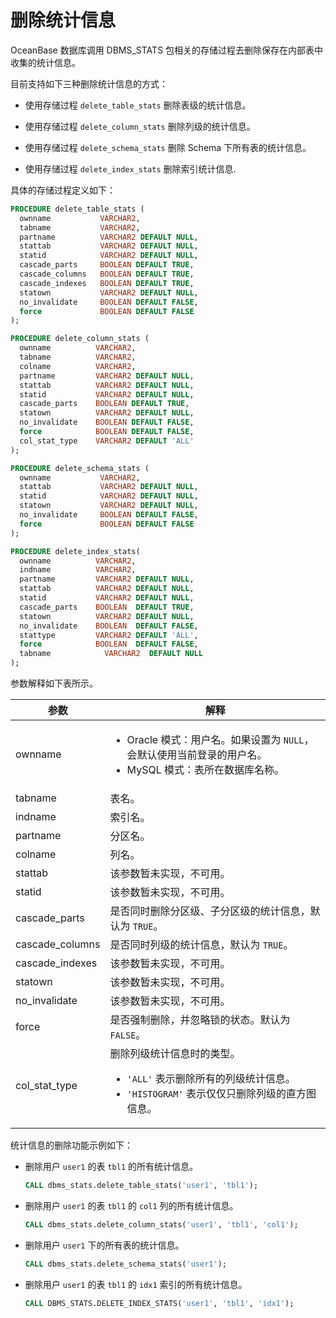 # 删除统计信息

OceanBase 数据库调用 DBMS_STATS 包相关的存储过程去删除保存在内部表中收集的统计信息。

目前支持如下三种删除统计信息的方式：

* 使用存储过程 `delete_table_stats` 删除表级的统计信息。

* 使用存储过程 `delete_column_stats` 删除列级的统计信息。

* 使用存储过程 `delete_schema_stats` 删除 Schema 下所有表的统计信息。

* 使用存储过程 `delete_index_stats` 删除索引统计信息.
  
具体的存储过程定义如下：

```sql
PROCEDURE delete_table_stats (
  ownname           VARCHAR2,
  tabname           VARCHAR2,
  partname          VARCHAR2 DEFAULT NULL,
  stattab           VARCHAR2 DEFAULT NULL,
  statid            VARCHAR2 DEFAULT NULL,
  cascade_parts     BOOLEAN DEFAULT TRUE,
  cascade_columns   BOOLEAN DEFAULT TRUE,
  cascade_indexes   BOOLEAN DEFAULT TRUE,
  statown           VARCHAR2 DEFAULT NULL,
  no_invalidate     BOOLEAN DEFAULT FALSE,
  force             BOOLEAN DEFAULT FALSE
);

PROCEDURE delete_column_stats (
  ownname          VARCHAR2,
  tabname          VARCHAR2,
  colname          VARCHAR2,
  partname         VARCHAR2 DEFAULT NULL,
  stattab          VARCHAR2 DEFAULT NULL,
  statid           VARCHAR2 DEFAULT NULL,
  cascade_parts    BOOLEAN DEFAULT TRUE,
  statown          VARCHAR2 DEFAULT NULL,
  no_invalidate    BOOLEAN DEFAULT FALSE,
  force            BOOLEAN DEFAULT FALSE,
  col_stat_type    VARCHAR2 DEFAULT 'ALL'
);

PROCEDURE delete_schema_stats (
  ownname           VARCHAR2,
  stattab           VARCHAR2 DEFAULT NULL,
  statid            VARCHAR2 DEFAULT NULL,
  statown           VARCHAR2 DEFAULT NULL,
  no_invalidate     BOOLEAN DEFAULT FALSE,
  force             BOOLEAN DEFAULT FALSE
);

PROCEDURE delete_index_stats(
  ownname          VARCHAR2,
  indname          VARCHAR2,
  partname         VARCHAR2 DEFAULT NULL,
  stattab          VARCHAR2 DEFAULT NULL,
  statid           VARCHAR2 DEFAULT NULL,
  cascade_parts    BOOLEAN  DEFAULT TRUE,
  statown          VARCHAR2 DEFAULT NULL,
  no_invalidate    BOOLEAN  DEFAULT FALSE,
  stattype         VARCHAR2 DEFAULT 'ALL',
  force            BOOLEAN  DEFAULT FALSE,
  tabname            VARCHAR2  DEFAULT NULL
);
```

参数解释如下表所示。

|       参数        |                解释                                       |
|-----------------|----------------------------------------------------------------|
| ownname         | <ul><li>Oracle 模式：用户名。如果设置为 `NULL`，会默认使用当前登录的用户名。 </li><li>MySQL 模式：表所在数据库名称。       |
| tabname         | 表名。    |
| indname         | 索引名。    |
| partname        | 分区名。   |
| colname         | 列名。   |
| stattab         | 该参数暂未实现，不可用。 |
| statid          | 该参数暂未实现，不可用。|
| cascade_parts   | 是否同时删除分区级、子分区级的统计信息，默认为 `TRUE`。       |
| cascade_columns | 是否同时列级的统计信息，默认为 `TRUE`。    |
| cascade_indexes | 该参数暂未实现，不可用。|
| statown         | 该参数暂未实现，不可用。|
| no_invalidate   | 该参数暂未实现，不可用。|
| force           | 是否强制删除，并忽略锁的状态。默认为 `FALSE`。    |
| col_stat_type   | 删除列级统计信息时的类型。 <ul><li> `'ALL'` 表示删除所有的列级统计信息。</li>   <li> `'HISTOGRAM'` 表示仅仅只删除列级的直方图信息。</li>  </ul>  |

统计信息的删除功能示例如下：

* 删除用户 `user1` 的表 `tbl1` 的所有统计信息。

  ```sql
  CALL dbms_stats.delete_table_stats('user1', 'tbl1');
  ```

* 删除用户 `user1` 的表 `tbl1` 的 `col1` 列的所有统计信息。

  ```sql
  CALL dbms_stats.delete_column_stats('user1', 'tbl1', 'col1');
  ```

* 删除用户 `user1` 下的所有表的统计信息。

  ```sql
  CALL dbms_stats.delete_schema_stats('user1');
  ```

* 删除用户 `user1` 的表 `tbl1` 的 `idx1` 索引的所有统计信息。

  ```sql
  CALL DBMS_STATS.DELETE_INDEX_STATS('user1', 'tbl1', 'idx1');
  ```
